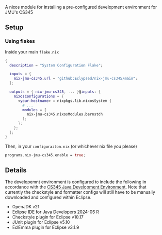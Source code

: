 A nixos module for installing a pre-configured development environment for JMU's CS345
## Setup
### Using flakes
Inside your main `flake.nix`
```nix
{
  description = "System Configuration Flake";

  inputs = {
    nix-jmu-cs345.url = "github:Eclypsed/nix-jmu-cs345/main";
  };

  outputs = { nix-jmu-cs345, ... }@inputs: {
    nixosConfigurations = {
      <your-hostname> = nixpkgs.lib.nixosSystem {
        # ...
        modules = [
          nix-jmu-cs345.nixosModules.bernstdh
        ];
      };
    };
  };
}
```
Then, in your `configuraiton.nix` (or whichever nix file you please)
```nix
programs.nix-jmu-cs345.enable = true;
```

## Details
The developemnt environment is configured to include the following in accordance with the [CS345 Java Development Environment](https://w3.cs.jmu.edu/bernstdh/web/common/help/java-development-environment_setup.php). Note that currently the checkstyle and formatter configs will still have to be manually downloaded and configured within Eclipse.
- OpenJDK v21
- Eclipse IDE for Java Developers 2024-06 R
- Checkstyle plugin for Eclipse v10.17
- JUnit plugin for Eclipse v5.10
- EclEmma plugin for Eclipse v3.1.9
